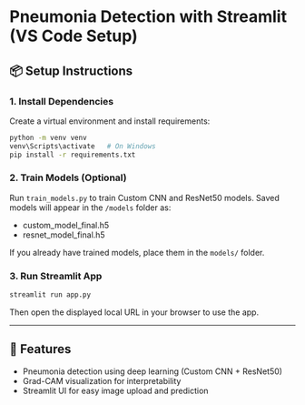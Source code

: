 # Pneumonia Detection with Streamlit (VS Code Setup)

## 📦 Setup Instructions

### 1. Install Dependencies
Create a virtual environment and install requirements:
```bash
python -m venv venv
venv\Scripts\activate   # On Windows
pip install -r requirements.txt
```

### 2. Train Models (Optional)
Run `train_models.py` to train Custom CNN and ResNet50 models.
Saved models will appear in the `/models` folder as:
- custom_model_final.h5
- resnet_model_final.h5

If you already have trained models, place them in the `models/` folder.

### 3. Run Streamlit App
```bash
streamlit run app.py
```

Then open the displayed local URL in your browser to use the app.

---

## 🧠 Features
- Pneumonia detection using deep learning (Custom CNN + ResNet50)
- Grad-CAM visualization for interpretability
- Streamlit UI for easy image upload and prediction

